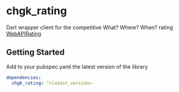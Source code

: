 # chgk_rating

<!--Add coverage and build buttons-->
Dart wrapper client for the competitive What? Where? When? rating [WebAPIRating](https://rating.chgk.info/api-doc)

## Getting Started

Add to your pubspec.yaml the latest version of the library

```yaml
dependencies:
  chgk_rating: ^<latest_version>
```
